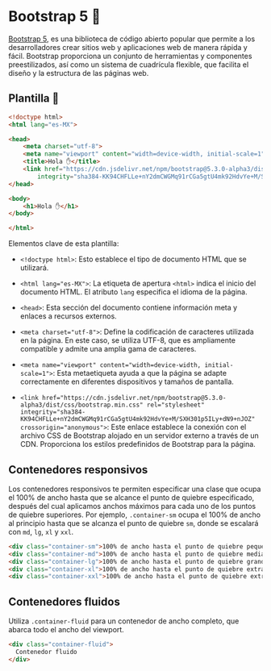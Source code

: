 # Bootstrap 5 🚧

[Bootstrap 5](https://getbootstrap.com/), es una biblioteca de código abierto popular que permite a los desarrolladores 
crear sitios web y aplicaciones web de manera rápida y fácil. Bootstrap proporciona un conjunto de herramientas y componentes preestilizados, 
así como un sistema de cuadrícula flexible, que facilita el diseño y la estructura de las páginas web.

## Plantilla 🧱

```html
<!doctype html>
<html lang="es-MX">

<head>
    <meta charset="utf-8">
    <meta name="viewport" content="width=device-width, initial-scale=1">
    <title>Hola ✋</title>
    <link href="https://cdn.jsdelivr.net/npm/bootstrap@5.3.0-alpha3/dist/css/bootstrap.min.css" rel="stylesheet"
        integrity="sha384-KK94CHFLLe+nY2dmCWGMq91rCGa5gtU4mk92HdvYe+M/SXH301p5ILy+dN9+nJOZ" crossorigin="anonymous">
</head>

<body>
    <h1>Hola ✋</h1>
</body>

</html>
```
Elementos clave de esta plantilla:

* `<!doctype html>`: Esto establece el tipo de documento HTML que se utilizará.

* `<html lang="es-MX">`: La etiqueta de apertura `<html>` indica el inicio del documento HTML. El atributo `lang` especifica el idioma de la página.

* `<head>`: Esta sección del documento contiene información meta y enlaces a recursos externos.

* `<meta charset="utf-8">`: Define la codificación de caracteres utilizada en la página. En este caso, se utiliza UTF-8, que es ampliamente compatible y admite una amplia gama de caracteres.

* `<meta name="viewport" content="width=device-width, initial-scale=1">`: Esta metaetiqueta ayuda a que la página se adapte correctamente en diferentes dispositivos y tamaños de pantalla.

* `<link href="https://cdn.jsdelivr.net/npm/bootstrap@5.3.0-alpha3/dist/css/bootstrap.min.css" rel="stylesheet" integrity="sha384-KK94CHFLLe+nY2dmCWGMq91rCGa5gtU4mk92HdvYe+M/SXH301p5ILy+dN9+nJOZ" crossorigin="anonymous">`: Este enlace establece la conexión con el archivo CSS de Bootstrap alojado en un servidor externo a través de un CDN. Proporciona los estilos predefinidos de Bootstrap para la página.

## Contenedores responsivos

Los contenedores responsivos te permiten especificar una clase que ocupa el 100% de ancho hasta que se alcance el punto de quiebre especificado, después del cual aplicamos anchos máximos para cada uno de los puntos de quiebre superiores. Por ejemplo, `.container-sm` ocupa el 100% de ancho al principio hasta que se alcanza el punto de quiebre `sm`, donde se escalará con `md`, `lg`, `xl` y `xxl`.

```html
<div class="container-sm">100% de ancho hasta el punto de quiebre pequeño</div>
<div class="container-md">100% de ancho hasta el punto de quiebre mediano</div>
<div class="container-lg">100% de ancho hasta el punto de quiebre grande</div>
<div class="container-xl">100% de ancho hasta el punto de quiebre extra grande</div>
<div class="container-xxl">100% de ancho hasta el punto de quiebre extra extra grande</div>
```

## Contenedores fluidos

Utiliza `.container-fluid` para un contenedor de ancho completo, que abarca todo el ancho del viewport.

```html
<div class="container-fluid">
  Contenedor fluido
</div>
```

